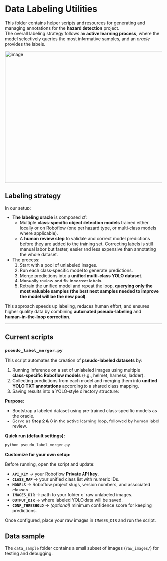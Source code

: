 # Data Labeling Utilities

This folder contains helper scripts and resources for generating and managing annotations for the **hazard detection** project.  
The overall labeling strategy follows an **active learning process**, where the model selectively queries the most informative samples, and an *oracle* provides the labels.

<img width="578" height="425" alt="image" src="https://github.com/user-attachments/assets/3b4d5c5c-bd69-415c-bbdb-32fc0d47b22c" />

## Labeling strategy

In our setup:
- **The labeling oracle** is composed of:
  - Multiple **class‑specific object detection models** trained either locally or on Roboflow (one per hazard type, or multi‑class models where applicable).
  - A **human review step** to validate and correct model predictions before they are added to the training set. Correcting labels is still manual labor but faster, easier and less expensive than annotating the whole dataset.
- The process:
  1. Start with a pool of unlabeled images.
  2. Run each class‑specific model to generate predictions.
  3. Merge predictions into a **unified multi‑class YOLO dataset**.
  4. Manually review and fix incorrect labels.
  5. Retrain the unified model and repeat the loop, **querying only the most valuable samples (the best next samples needed to improve the model will be the new pool)**.

This approach speeds up labeling, reduces human effort, and ensures higher quality data by combining **automated pseudo‑labeling** and **human‑in‑the‑loop correction**.

---

## Current scripts

### `pseudo_label_merger.py`
This script automates the creation of **pseudo‑labeled datasets** by:
1. Running inference on a set of unlabeled images using multiple **class‑specific Roboflow models** (e.g., helmet, harness, ladder).
2. Collecting predictions from each model and merging them into **unified YOLO TXT annotations** according to a shared class mapping.
3. Saving results into a YOLO‑style directory structure:
   
**Purpose:**  
- Bootstrap a labeled dataset using pre‑trained class‑specific models as the oracle.
- Serve as **Step 2 & 3** in the active learning loop, followed by human label review.

**Quick run (default settings):**
```bash
python pseudo_label_merger.py
```
**Customize for your own setup:**

Before running, open the script and update:

- **`API_KEY`** → your Roboflow **Private API key**.  
- **`CLASS_MAP`** → your unified class list with numeric IDs.  
- **`MODELS`** → Roboflow project slugs, version numbers, and associated classes.  
- **`IMAGES_DIR`** → path to your folder of raw unlabeled images.  
- **`OUTPUT_DIR`** → where labeled YOLO data will be saved.  
- **`CONF_THRESHOLD`** → *(optional)* minimum confidence score for keeping predictions.

Once configured, place your raw images in `IMAGES_DIR` and run the script.


## Data sample

The `data_sample` folder contains a small subset of images (`raw_images/`) for testing and debugging.  




